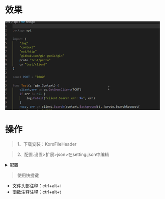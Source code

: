 <!--
 * @Descripttion: 
 * @version: 0.1
 * @Author: DK_Li
 * @Date: 2020-02-11 21:04:30
 * @Last Modified by: DK_Li
 * @Last Modified time: {updateTime}
 -->
# 效果

![](image/17-1.gif)

# 操作

<!-- @import "[TOC]" {cmd="toc" depthFrom=1 depthTo=6 orderedList=false} -->

> 1、下载安装：KoroFileHeader

> 2、配置.设置>扩展>json>在setting.json中编辑

<details>
<summary>配置</summary>

```json
// 文件头部注释
    "fileheader.customMade": {
        "Descripttion": "",
        "version": "0.1",
        "Author": "DK_Li",
        "Date": "{createTime}",
        "Last Modified by": "DK_Li",
        "Last Modified time": "{updateTime}"
    },
    //函数注释
    "fileheader.cursorMode": {
        "MathodName": "",
        "Descripttion": "",
        "Author": "DK_Li",
        "Date": "{createTime}",
        "param": "",
        "return": ""
    },
}
```

</details>

> 使用快捷键

- 文件头部注释：ctrl+alt+i
- 函数注释注释：ctrl+alt+t
